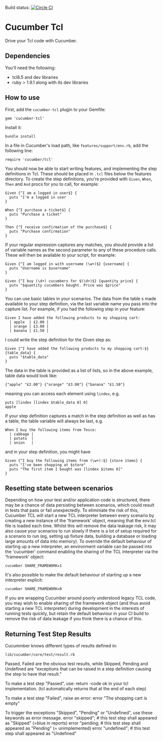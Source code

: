 Build status: [![Circle CI](https://circleci.com/gh/cucumber/cucumber-ruby-tcl/tree/master.svg?style=svg)](https://circleci.com/gh/cucumber/cucumber-ruby-tcl/tree/master)

Cucumber Tcl
============

Drive your Tcl code with Cucumber.

Dependencies
------------

You'll need the following:

* tcl8.5 and dev libraries
* ruby > 1.9.1 along with its dev libraries

How to use
----------

First, add the `cucumber-tcl` plugin to your Gemfile:

    gem 'cucumber-tcl'

Install it:

    bundle install

In a file in Cucumber's load path, like `features/support/env.rb`, add the following line:

    require 'cucumber/tcl'

You should now be able to start writing features, and implementing the step definitions in Tcl. These should be placed in `.tcl` files below the features directory. To create the step definitions, you're provided with `Given`, `When`, `Then` and `And` procs for you to call, for example:

    Given {^I am a logged in user$} {
      puts "I'm a logged in user
    }

    When {^I purchase a ticket$} {
      puts "Purchase a ticket"
    }

    Then {^I receive confirmation of the purchase$} {
      puts "Purchase confirmation"
    }

If your regular expression captures any matches, you should provide a list of variable names as the second parameter to any of these procedure calls. These will then be available to your script, for example:

    Given {^I am logged in with username (\w+)$} {username} {
      puts "Username is $username"
    }

    Given {^I buy (\d+) cucumbers for $(\d+)$} {quantity price} {
      puts "$quantity cucumbers bought. Price was $price"
    }

You can use basic tables in your scenarios. The data from the table s made available to your step definition, via the last variable name you pass into the capture list. For example, if you had the following step in your feature:

    Given I have added the following products to my shopping cart:
      | apple  | £2.00 |
      | orange | £3.00 |
      | banana | £1.50 |

I could write the step definition for the Given step as:

    Given {^I have added the following products to my shopping cart:$} {table_data} {
      puts "$table_data"
    }

The data in the table is provided as a list of lists, so in the above example, table data would look like:

    {"apple" "£2.00"} {"orange" "£3.00"} {"banana" "£1.50"}

meaning you can access each element using `lindex`, e.g.

    puts [lindex [lindex $table_data 0] 0]
    apple

If your step definition captures a match in the step definition as well as has a table, the table variable will always be last, e.g.

    When I buy the following items from Tesco:
      | cabbage |
      | potato  |
      | onion   |

and in your step definition, you might have

    Given {^I buy the following items from (\w+):$} {store items} {
      puts "I've been shopping at $store"
      puts "The first item I bought was [lindex $items 0]"
    }

Resetting state between scenarios
---------------------------------

Depending on how your test and/or application code is structured, there may be a chance of data persisting between scenarios, which could result in tests that pass or fail unexpectedly.  To eliminiate the risk of this, Cucumber TCL will start a new TCL interpreter between every scenario by creating a new instance of the 'framework' object, meaning that the env.tcl file is loaded each time.  Whilst this will remove the data leakage risk, it may also cause your scenarios to run slowly if there is a lot of setup required for a scenario to run (eg, setting up fixture data, building a database or loading large amounts of data into memory).  To override the default behaviour of starting up a new interpreter, an environment variable can be passed into the 'cucumber' command enabling the sharing of the TCL interpreter via the 'framework' object:

    cucumber SHARE_FRAMEWORK=1

It's also possible to make the default behaviour of starting up a new interpreter explicit:

    cucumber SHARE_FRAMEWORK=0

If you are wrapping Cucumber around poorly understood legacy TCL code, you may wish to enable sharing of the framework object (and thus avoid starting a new TCL interpreter) during development in the interests of running tests quickly, but retain the default behaviour in your CI build to remove the risk of data leakage if you think there is a chance of this.

Returning Test Step Results
---------------------------

Cucummber knows different types of results defined in:

    lib/cucumber/core/test/result.rb

Passed, Failed are the obvious test results, while Skipped, Pending and Undefined are "exceptions that can be raised in a step definition causing the step to have that result."

To make a test step "Passed", use:
    return -code ok
in your tcl implementation. (tcl automatically returns that at the end of each step)

To make a test step "Failed", raise an error:
    error "The shopping cart is empty"

To trigger the exceptions "Skipped", "Pending" or "Undefined", use these keywords as error message.
    error "skipped"; # this test step shall appeared as "Skipped" (=blue in reports)
    error "pending; # this test step shall appeared as "Pending" (= unimplemented)
    error "undefined"; # this test step shall appeared as "Undefined"
